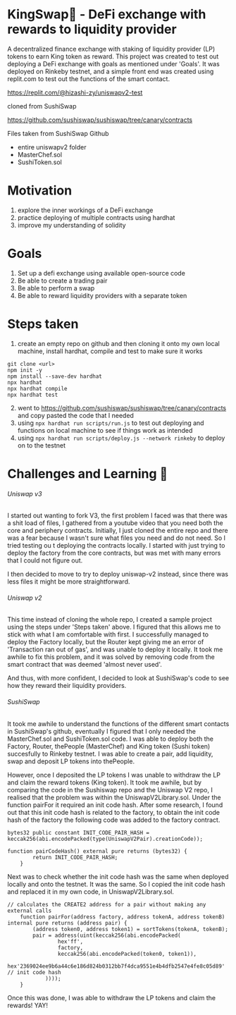 # KingSwap:crown: - DeFi exchange with rewards to liquidity provider

A decentralized finance exchange with staking of liquidity provider (LP) tokens to earn King token as reward. This project was created to test out deploying a DeFi exchange with goals as mentioned under 'Goals'. It was deployed on Rinkeby testnet, and a simple front end was created using replit.com to test out the functions of the smart contact.

https://replit.com/@hizashi-zy/uniswapv2-test

cloned from SushiSwap

https://github.com/sushiswap/sushiswap/tree/canary/contracts

Files taken from SushiSwap Github

- entire uniswapv2 folder
- MasterChef.sol
- SushiToken.sol

# Motivation

1. explore the inner workings of a DeFi exchange
2. practice deploying of multiple contracts using hardhat
3. improve my understanding of solidity

# Goals

1. Set up a defi exchange using available open-source code
2. Be able to create a trading pair
3. Be able to perform a swap
4. Be able to reward liquidity providers with a separate token

# Steps taken

1. create an empty repo on github and then cloning it onto my own local machine, install hardhat, compile and test to make sure it works
```
git clone <url>
npm init -y
npm install --save-dev hardhat
npx hardhat
npx hardhat compile
npx hardhat test
```
2. went to https://github.com/sushiswap/sushiswap/tree/canary/contracts and copy pasted the code that I needed
3. using ```npx hardhat run scripts/run.js``` to test out deploying and functions on local machine to see if things work as intended
4. using ```npx hardhat run scripts/deploy.js --network rinkeby``` to deploy on to the testnet

# Challenges and Learning :blue_heart:
###### Uniswap v3
I started out wanting to fork V3, the first problem I faced was that there was a shit load of files, I gathered from a youtube video that you need both the core and periphery contracts. Initially, I just cloned the entire repo and there was a fear because I wasn't sure what files you need and do not need. So I tried testing ou t deploying the contracts locally. I started with just trying to deploy the factory from the core contracts, but was met with many errors that I could not figure out.

I then decided to move to try to deploy uniswap-v2 instead, since there was less files it might be more straightforward.
###### Uniswap v2
This time instead of cloning the whole repo, I created a sample project using the steps under 'Steps taken' above. I figured that this allows me to stick with what I am comfortable with first. I successfully managed to deploy the Factory locally, but the Router kept giving me an error of 'Transaction ran out of gas', and was unable to deploy it locally. It took me awhile to fix this problem, and it was solved by removing code from the smart contract that was deemed 'almost never used'.

And thus, with more confident, I decided to look at SushiSwap's code to see how they reward their liquidity providers.
###### SushiSwap
It took me awhile to understand the functions of the different smart contacts in SushiSwap's github, eventually I figured that I only needed the MasterChef.sol and SushiToken.sol code. I was able to deploy both the Factory, Router, thePeople (MasterChef) and King token (Sushi token) succesfully to Rinkeby testnet. I was able to create a pair, add liquidity, swap and deposit LP tokens into thePeople. 

However, once I deposited the LP tokens I was unable to withdraw the LP and claim the reward tokens (King token). It took me awhile, but by comparing the code in the Sushiswap repo and the Uniswap V2 repo, I realised that the problem was within the UniswapV2Library.sol. Under the function pairFor it required an init code hash. After some research, I found out that this init code hash is related to the factory, to obtain the init code hash of the factory the following code was added to the factory contract.
```solidity
bytes32 public constant INIT_CODE_PAIR_HASH = keccak256(abi.encodePacked(type(UniswapV2Pair).creationCode));

function pairCodeHash() external pure returns (bytes32) {
        return INIT_CODE_PAIR_HASH;
    }
```
Next was to check whether the init code hash was the same when deployed locally and onto the testnet. It was the same. So I copied the init code hash and replaced it in my own code, in UniswapV2Library.sol.
```solidity
// calculates the CREATE2 address for a pair without making any external calls
    function pairFor(address factory, address tokenA, address tokenB) internal pure returns (address pair) {
        (address token0, address token1) = sortTokens(tokenA, tokenB);
        pair = address(uint(keccak256(abi.encodePacked(
                hex'ff',
                factory,
                keccak256(abi.encodePacked(token0, token1)),
                hex'2369024ee9b6a44c6e186d824b0312bb7f4dca9551e4b4dfb2547e4fe8c05d89' // init code hash
            ))));
    }
```
Once this was done, I was able to withdraw the LP tokens and claim the rewards! YAY! 
